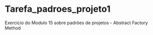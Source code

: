# Tarefa_padroes_projeto1
Exercicio do Modulo 15 sobre padrões de projetos - Abstract Factory Method
